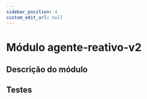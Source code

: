 ```yaml
---
sidebar_position: 4
custom_edit_url: null
---
```


# Módulo agente-reativo-v2

## Descrição do módulo


## Testes